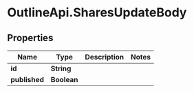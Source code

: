 # OutlineApi.SharesUpdateBody

## Properties
Name | Type | Description | Notes
------------ | ------------- | ------------- | -------------
**id** | **String** |  | 
**published** | **Boolean** |  | 
